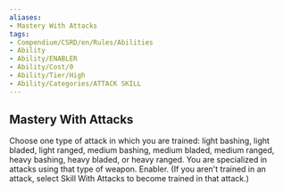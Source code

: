 ```yaml
---
aliases:
- Mastery With Attacks
tags:
- Compendium/CSRD/en/Rules/Abilities
- Ability
- Ability/ENABLER
- Ability/Cost/0
- Ability/Tier/High
- Ability/Categories/ATTACK SKILL
---
```


  
## Mastery With Attacks  
Choose one type of attack in which you are trained: light bashing, light bladed, light ranged, medium bashing, medium bladed, medium ranged, heavy bashing, heavy bladed, or heavy ranged. You are specialized in attacks using that type of weapon. Enabler. (If you aren't trained in an attack, select Skill With Attacks to become trained in that attack.) 